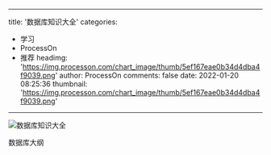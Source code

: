 
---
title: '数据库知识大全'
categories: 
 - 学习
 - ProcessOn
 - 推荐
headimg: 'https://img.processon.com/chart_image/thumb/5ef167eae0b34d4dba4f9039.png'
author: ProcessOn
comments: false
date: 2022-01-20 08:25:36
thumbnail: 'https://img.processon.com/chart_image/thumb/5ef167eae0b34d4dba4f9039.png'
---

<div>   
<img class="thumb" alt="数据库知识大全" src="https://img.processon.com/chart_image/thumb/5ef167eae0b34d4dba4f9039.png" referrerpolicy="no-referrer">
<p>数据库大纲</p>  
</div>
            